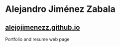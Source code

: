 # Alejandro Jiménez Zabala

## [alejojimenezz.github.io](alejojimenezz.github.io)

Portfolio and resume web page
